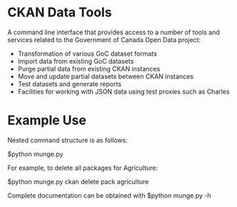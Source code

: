 CKAN Data Tools
=========

A command line interface that provides access to a number of tools and services related to the Government of Canada Open Data project:

* Transformation of various GoC dataset formats
* Import data from existing GoC datasets
* Purge partial data from existing CKAN instances
* Move and update partial datasets between CKAN instances
* Test datasets and generate reports
* Facilities for working with JSON data using test proxies such as Charles

Example Use
========

Nested command structure is as follows:

$python munge.py <DATAPOINT> <COMMAND> <ENTITY> <OWNER>

For example, to delete all packages for Agriculture:

$python munge.py ckan delete pack agriculture

Complete documentation can be obtained with $python munge.py -h


